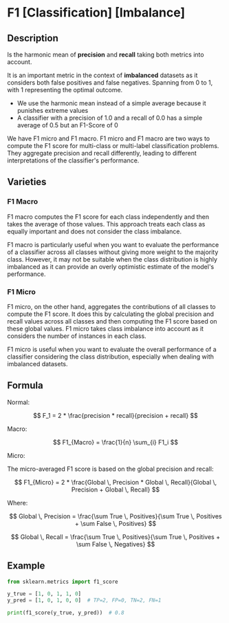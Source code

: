 # F1 [Classification] [Imbalance]

## Description

Is the harmonic mean of **precision** and **recall** taking both metrics into account.

It is an important metric in the context of **imbalanced** datasets as it considers both false positives and false negatives.
Spanning from 0 to 1, with 1 representing the optimal outcome.

- We use the harmonic mean instead of a simple average because it punishes extreme values
- A classifier with a precision of 1.0 and a recall of 0.0 has a simple average of 0.5 but an F1-Score of 0

We have F1 micro and F1 macro.
F1 micro and F1 macro are two ways to compute the F1 score for multi-class or multi-label classification problems.
They aggregate precision and recall differently, leading to different interpretations of the classifier's performance.

## Varieties

### F1 Macro

F1 macro computes the F1 score for each class independently and then takes the average of those values.
This approach treats each class as equally important and does not consider the class imbalance.

F1 macro is particularly useful when you want to evaluate the performance of a classifier across all classes without giving more weight to the majority class.
However, it may not be suitable when the class distribution is highly imbalanced as it can provide an overly optimistic estimate of the model's performance.

### F1 Micro

F1 micro, on the other hand, aggregates the contributions of all classes to compute the F1 score.
It does this by calculating the global precision and recall values across all classes and then computing the F1 score based on these global values.
F1 micro takes class imbalance into account as it considers the number of instances in each class.

F1 micro is useful when you want to evaluate the overall performance of a classifier considering the class distribution, especially when dealing with imbalanced datasets.

## Formula

Normal:

$$
F_1 = 2 * \frac{precision * recall}{precision + recall}
$$

Macro:

$$
F1_{Macro} = \frac{1}{n} \sum_{i} F1_i
$$

Micro:

The micro-averaged F1 score is based on the global precision and recall:

$$
F1_{Micro} = 2 * \frac{Global \, Precision * Global \, Recall}{Global \, Precision + Global \, Recall}
$$

Where:

$$
Global \, Precision = \frac{\sum True \, Positives}{\sum True \, Positives + \sum False \, Positives}
$$

$$
Global \, Recall = \frac{\sum True \, Positives}{\sum True \, Positives + \sum False \, Negatives}
$$

## Example

```python
from sklearn.metrics import f1_score

y_true = [1, 0, 1, 1, 0]
y_pred = [1, 0, 1, 0, 0]  # TP=2, FP=0, TN=2, FN=1

print(f1_score(y_true, y_pred))  # 0.8
```
